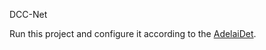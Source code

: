  D C C - N e t 

 Run this project and configure it according to the [AdelaiDet](#https://github.com/aim-uofa/AdelaiDet).
